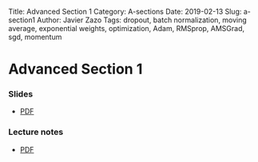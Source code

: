 Title: Advanced Section 1
Category: A-sections
Date: 2019-02-13
Slug: a-section1
Author: Javier Zazo
Tags: dropout, batch normalization, moving average, exponential weights, optimization, Adam, RMSprop, AMSGrad, sgd, momentum


# Advanced Section 1
### Slides
- [PDF]({attach}presentation/cs109b_asec1_slides_dropout.pdf)

### Lecture notes
- [PDF]({attach}notes/cs109b_asec1_notes_dropout.pdf)
